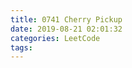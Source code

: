 ```yaml
---
title: 0741 Cherry Pickup
date: 2019-08-21 02:01:32
categories: LeetCode
tags:
---
```




```java
```

